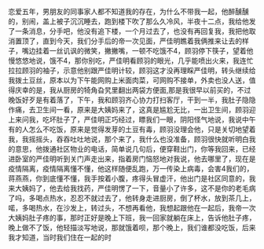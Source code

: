 恋爱五年，男朋友的同事家人都不知道我的存在，为什么不带我一起，他醉醺醺的，别闹，盖上被子沉沉睡去，跑到楼下吹了那么久冷风，半夜十二点，我给他发了一条消息，分手吧，他没有追下楼，一个月过去了，也没有再回复我，我把他取消置顶了，直到今天，我们分手后的帝一次见面，严佳明瞧着我俩推来让去的样子，嘴边挂着一丝讥讽的微笑，撇撇嘴，一顿不吃饿不4，顾羽停下筷子，望着他慢悠悠地说，饿不4，那你别吃，严佳明看顾羽的眼光，几乎能喷出火来，我连忙拉拉顾羽的袖子，示意他别跟严佳明计较，顾羽这才没再理睬严佳明，转头继续给我拨土豆丝，原本以为下午能网购上米面肉菜，可网购不接单，外卖也没人送，值得庆幸的是，我从厨房的犄角旮旯里翻出两袋方便面,那是我很早以前买的，不过晚饭好歹是有着落了，下午，我和顾羽齐心协力打扫客厅，干到一半，我肚子隐隐作痛，去卫生间一看，原来是大姨妈来了，这真是尴尬无比，一出卫生间，顾羽迎上来问我，吃坏肚子了，严佳明正巧经过，瞟我们一眼，阴阳怪气地说，我说中午有的人怎么不吃饭，原来是觉得发芽的土豆有毒，顾羽没理会他，只是关切地望着我，我摇摇头，吞吞吐吐地说，那个来了，我什么也没准备，顾羽很快就听明白我的意思，他拨通社区物业的电话，简单说几句后，便穿鞋出门，你等我回来，已经进卧室的严佳明听到关门声走出来，指着房门恼怒地对我说，他去哪里了，现在是疫情隔离，疫情隔离懂不懂，他这样随便乱跑，万一传染上病毒，会害4我们的，蒋燕燕，你到底懂不懂，我手按着小腹，疼得头冒虚汗，他出门是社区同意的，我来大姨妈了，他去给我找药，严佳明愣了一下，音量小了许多，这不是你的老毛病了吗，多喝点热水，忍忍不就过去了，他转身走进厨房，倒了杯水，放到茶几上，喏，多喝热水，在沙发上，转过头，不想再看他，我想起跟他在一起后，我帝一次大姨妈肚子疼的事，那时正好是晚上下班，我一回家就躺在床上，告诉他肚子疼，晚上做不了饭，他轻描淡写地说，那就饿着呗，那个晚上，我们谁都没吃饭，后来我才知道，当时我们住在一起的时